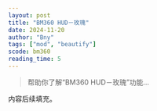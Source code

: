 ```yaml
---
layout: post
title: "BM360 HUD－玫瑰"
date: 2024-11-20
author: "Bny"
tags: ["mod", "beautify"]
scode: bm360
reading_time: 5
---
```


> 帮助你了解“BM360 HUD－玫瑰”功能...

内容后续填充。
